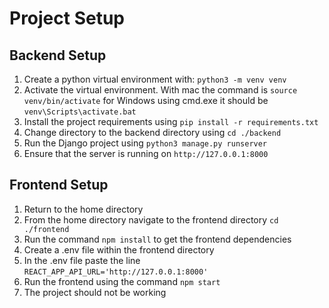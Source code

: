 # Project Setup
## Backend Setup
1. Create a python virtual environment with: `python3 -m venv venv`
2. Activate the virtual environment. With mac the command is `source venv/bin/activate` for Windows using cmd.exe it should be `venv\Scripts\activate.bat`
3. Install the project requirements using `pip install -r requirements.txt`
4. Change directory to the backend directory using `cd ./backend`
5. Run the Django project using `python3 manage.py runserver`
6. Ensure that the server is running on `http://127.0.0.1:8000`
## Frontend Setup
1. Return to the home directory
2. From the home directory navigate to the frontend directory `cd ./frontend`
3. Run the command `npm install` to get the frontend dependencies
4. Create a .env file within the frontend directory
5. In the .env file paste the line `REACT_APP_API_URL='http://127.0.0.1:8000'`
6. Run the frontend using the command `npm start`
7. The project should not be working